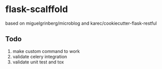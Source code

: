 # flask-scalffold
based on miguelgrinberg/microblog and karec/cookiecutter-flask-restful


## Todo
1. make custom command to work
2. validate celery integration
3. validate unit test and tox
